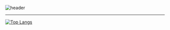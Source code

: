 ![header](https://capsule-render.vercel.app/api?type=soft&theme=dark&color=black&fontColor=FFFFFF&height=300&section=header&text=StarSong%20profile&fontSize=90)

---

[![Top Langs](https://github-readme-stats.vercel.app/api/top-langs/?username=kami1152&layout=compact)](https://github.com/anuraghazra/github-readme-stats)
